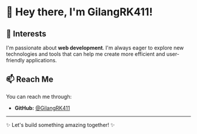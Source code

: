 # 👋 Hey there, I'm **GilangRK411**!

## 👀 Interests
I'm passionate about **web development**. I'm always eager to explore new technologies and tools that can help me create more efficient and user-friendly applications.

## 📫 Reach Me
You can reach me through:
- **GitHub:** [@GilangRK411](https://github.com/GilangRK411)

---

✨ Let's build something amazing together! ✨
